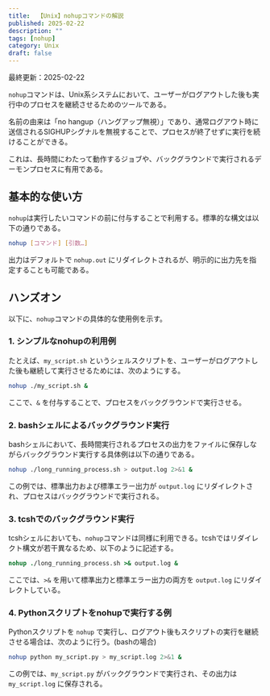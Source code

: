 ```yaml
---
title:  【Unix】nohupコマンドの解説
published: 2025-02-22
description: ""
tags: [nohup]
category: Unix
draft: false
---
```

最終更新：2025-02-22


`nohup`コマンドは、Unix系システムにおいて、ユーザーがログアウトした後も実行中のプロセスを継続させるためのツールである。

名前の由来は「no hangup（ハングアップ無視）」であり、通常ログアウト時に送信されるSIGHUPシグナルを無視することで、プロセスが終了せずに実行を続けることができる。

これは、長時間にわたって動作するジョブや、バックグラウンドで実行されるデーモンプロセスに有用である。

## 基本的な使い方

`nohup`は実行したいコマンドの前に付与することで利用する。標準的な構文は以下の通りである。

```bash
nohup [コマンド] [引数…]
```

出力はデフォルトで `nohup.out` にリダイレクトされるが、明示的に出力先を指定することも可能である。

## ハンズオン

以下に、`nohup`コマンドの具体的な使用例を示す。

### 1. シンプルなnohupの利用例

たとえば、`my_script.sh` というシェルスクリプトを、ユーザーがログアウトした後も継続して実行させるためには、次のようにする。

```bash
nohup ./my_script.sh &
```

ここで、`&` を付与することで、プロセスをバックグラウンドで実行させる。

### 2. bashシェルによるバックグラウンド実行

bashシェルにおいて、長時間実行されるプロセスの出力をファイルに保存しながらバックグラウンド実行する具体例は以下の通りである。

```bash
nohup ./long_running_process.sh > output.log 2>&1 &
```

この例では、標準出力および標準エラー出力が `output.log` にリダイレクトされ、プロセスはバックグラウンドで実行される。

### 3. tcshでのバックグラウンド実行

tcshシェルにおいても、`nohup`コマンドは同様に利用できる。tcshではリダイレクト構文が若干異なるため、以下のように記述する。

```tcsh
nohup ./long_running_process.sh >& output.log &
```

ここでは、`>&` を用いて標準出力と標準エラー出力の両方を `output.log` にリダイレクトしている。

### 4. Pythonスクリプトをnohupで実行する例

Pythonスクリプトを `nohup` で実行し、ログアウト後もスクリプトの実行を継続させる場合は、次のように行う。(bashの場合)

```bash
nohup python my_script.py > my_script.log 2>&1 &
```

この例では、`my_script.py` がバックグラウンドで実行され、その出力は `my_script.log` に保存される。

